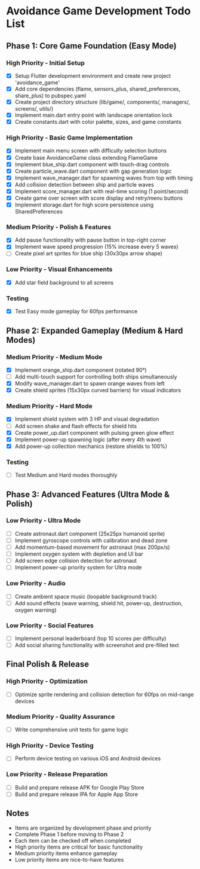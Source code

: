 # Avoidance Game Development Todo List

## Phase 1: Core Game Foundation (Easy Mode)

### High Priority - Initial Setup
- [x] Setup Flutter development environment and create new project 'avoidance_game'
- [x] Add core dependencies (flame, sensors_plus, shared_preferences, share_plus) to pubspec.yaml
- [x] Create project directory structure (lib/game/, components/, managers/, screens/, utils/)
- [x] Implement main.dart entry point with landscape orientation lock
- [x] Create constants.dart with color palette, sizes, and game constants

### High Priority - Basic Game Implementation
- [x] Implement main menu screen with difficulty selection buttons
- [x] Create base AvoidanceGame class extending FlameGame
- [x] Implement blue_ship.dart component with touch-drag controls
- [x] Create particle_wave.dart component with gap generation logic
- [x] Implement wave_manager.dart for spawning waves from top with timing
- [x] Add collision detection between ship and particle waves
- [x] Implement score_manager.dart with real-time scoring (1 point/second)
- [x] Create game over screen with score display and retry/menu buttons
- [x] Implement storage.dart for high score persistence using SharedPreferences

### Medium Priority - Polish & Features
- [x] Add pause functionality with pause button in top-right corner
- [x] Implement wave speed progression (15% increase every 5 waves)
- [ ] Create pixel art sprites for blue ship (30x30px arrow shape)

### Low Priority - Visual Enhancements
- [x] Add star field background to all screens

### Testing
- [x] Test Easy mode gameplay for 60fps performance

## Phase 2: Expanded Gameplay (Medium & Hard Modes)

### Medium Priority - Medium Mode
- [x] Implement orange_ship.dart component (rotated 90°)
- [ ] Add multi-touch support for controlling both ships simultaneously
- [x] Modify wave_manager.dart to spawn orange waves from left
- [x] Create shield sprites (15x30px curved barriers) for visual indicators

### Medium Priority - Hard Mode
- [x] Implement shield system with 3 HP and visual degradation
- [ ] Add screen shake and flash effects for shield hits
- [x] Create power_up.dart component with pulsing green glow effect
- [x] Implement power-up spawning logic (after every 4th wave)
- [x] Add power-up collection mechanics (restore shields to 100%)

### Testing
- [ ] Test Medium and Hard modes thoroughly

## Phase 3: Advanced Features (Ultra Mode & Polish)

### Low Priority - Ultra Mode
- [ ] Create astronaut.dart component (25x25px humanoid sprite)
- [ ] Implement gyroscope controls with calibration and dead zone
- [ ] Add momentum-based movement for astronaut (max 200px/s)
- [ ] Implement oxygen system with depletion and UI bar
- [ ] Add screen edge collision detection for astronaut
- [ ] Implement power-up priority system for Ultra mode

### Low Priority - Audio
- [ ] Create ambient space music (loopable background track)
- [ ] Add sound effects (wave warning, shield hit, power-up, destruction, oxygen warning)

### Low Priority - Social Features
- [ ] Implement personal leaderboard (top 10 scores per difficulty)
- [ ] Add social sharing functionality with screenshot and pre-filled text

## Final Polish & Release

### High Priority - Optimization
- [ ] Optimize sprite rendering and collision detection for 60fps on mid-range devices

### Medium Priority - Quality Assurance
- [ ] Write comprehensive unit tests for game logic

### High Priority - Device Testing
- [ ] Perform device testing on various iOS and Android devices

### Low Priority - Release Preparation
- [ ] Build and prepare release APK for Google Play Store
- [ ] Build and prepare release IPA for Apple App Store

## Notes
- Items are organized by development phase and priority
- Complete Phase 1 before moving to Phase 2
- Each item can be checked off when completed
- High priority items are critical for basic functionality
- Medium priority items enhance gameplay
- Low priority items are nice-to-have features